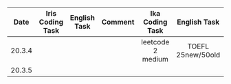 | Date | Iris Coding Task | English Task | Comment | Ika Coding Task | English Task | Comment |
|:---:|:---:|:---:|:---:|:---:|:---:|:---:|
|20.3.4|                  |              |         | leetcode 2 medium | TOEFL 25new/50old | A good start! |
|20.3.5|                  |              |         |                 |              |         |
